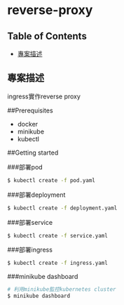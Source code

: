 # reverse-proxy
## Table of Contents

 * [專案描述](#專案描述)

## 專案描述
ingress實作reverse proxy 

##Prerequisites
* docker
* minikube
* kubectl

##Getting started

###部署pod 
```bash
$ kubectl create -f pod.yaml 
```

###部署deployment
```bash
$ kubectl create -f deployment.yaml
```

###部署service
```bash
$ kubectl create -f service.yaml
```

###部署ingress
```bash
$ kubectl create -f ingress.yaml
```

###minikube dashboard
```bash
# 利用minikube監控kubernetes cluster
$ minikube dashboard
```